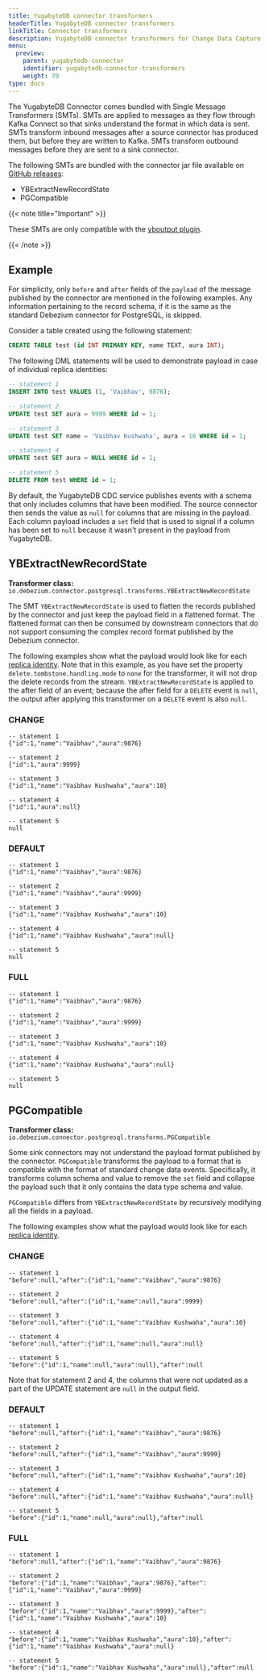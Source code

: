 ```yaml
---
title: YugabyteDB connector transformers
headerTitle: YugabyteDB connector transformers
linkTitle: Connector transformers
description: YugabyteDB connector transformers for Change Data Capture.
menu:
  preview:
    parent: yugabytedb-connector
    identifier: yugabytedb-connector-transformers
    weight: 70
type: docs
---
```


The YugabyteDB Connector comes bundled with Single Message Transformers (SMTs). SMTs are applied to messages as they flow through Kafka Connect so that sinks understand the format in which data is sent. SMTs transform inbound messages after a source connector has produced them, but before they are written to Kafka. SMTs transform outbound messages before they are sent to a sink connector.

The following SMTs are bundled with the connector jar file available on [GitHub releases](https://github.com/yugabyte/debezium/releases):

* YBExtractNewRecordState
* PGCompatible

{{< note title="Important" >}}

These SMTs are only compatible with the [yboutput plugin](../key-concepts#output-plugin).

{{< /note >}}

## Example

For simplicity, only `before` and `after` fields of the `payload` of the message published by the connector are mentioned in the following examples. Any information pertaining to the record schema, if it is the same as the standard Debezium connector for PostgreSQL, is skipped.

Consider a table created using the following statement:

```sql
CREATE TABLE test (id INT PRIMARY KEY, name TEXT, aura INT);
```

The following DML statements will be used to demonstrate payload in case of individual replica identities:

```sql
-- statement 1
INSERT INTO test VALUES (1, 'Vaibhav', 9876);

-- statement 2
UPDATE test SET aura = 9999 WHERE id = 1;

-- statement 3
UPDATE test SET name = 'Vaibhav Kushwaha', aura = 10 WHERE id = 1;

-- statement 4
UPDATE test SET aura = NULL WHERE id = 1;

-- statement 5
DELETE FROM test WHERE id = 1;
```

By default, the YugabyteDB CDC service publishes events with a schema that only includes columns that have been modified. The source connector then sends the value as `null` for columns that are missing in the payload. Each column payload includes a `set` field that is used to signal if a column has been set to `null` because it wasn't present in the payload from YugabyteDB.

## YBExtractNewRecordState

**Transformer class:** `io.debezium.connector.postgresql.transforms.YBExtractNewRecordState`

The SMT `YBExtractNewRecordState` is used to flatten the records published by the connector and just keep the payload field in a flattened format. The flattened format can then be consumed by downstream connectors that do not support consuming the complex record format published by the Debezium connector.

The following examples show what the payload would look like for each [replica identity](../key-concepts/#replica-identity). Note that in this example, as you have set the property `delete.tombstone.handling.mode` to `none` for the transformer, it will not drop the delete records from the stream. `YBExtractNewRecordState` is applied to the after field of an event; because the after field for a `DELETE` event is `null`, the output after applying this transformer on a `DELETE` event is also `null`.

### CHANGE

```json{.nocopy}
-- statement 1
{"id":1,"name":"Vaibhav","aura":9876}

-- statement 2
{"id":1,"aura":9999}

-- statement 3
{"id":1,"name":"Vaibhav Kushwaha","aura":10}

-- statement 4
{"id":1,"aura":null}

-- statement 5
null
```

### DEFAULT

```json{.nocopy}
-- statement 1
{"id":1,"name":"Vaibhav","aura":9876}

-- statement 2
{"id":1,"name":"Vaibhav","aura":9999}

-- statement 3
{"id":1,"name":"Vaibhav Kushwaha","aura":10}

-- statement 4
{"id":1,"name":"Vaibhav Kushwaha","aura":null}

-- statement 5
null
```

### FULL

```json{.nocopy}
-- statement 1
{"id":1,"name":"Vaibhav","aura":9876}

-- statement 2
{"id":1,"name":"Vaibhav","aura":9999}

-- statement 3
{"id":1,"name":"Vaibhav Kushwaha","aura":10}

-- statement 4
{"id":1,"name":"Vaibhav Kushwaha","aura":null}

-- statement 5
null
```

## PGCompatible

**Transformer class:** `io.debezium.connector.postgresql.transforms.PGCompatible`

Some sink connectors may not understand the payload format published by the connector. `PGCompatible` transforms the payload to a format that is compatible with the format of standard change data events. Specifically, it transforms column schema and value to remove the `set` field and collapse the payload such that it only contains the data type schema and value.

`PGCompatible` differs from `YBExtractNewRecordState` by recursively modifying all the fields in a payload.

The following examples show what the payload would look like for each [replica identity](../key-concepts/#replica-identity).

### CHANGE

```json{.nocopy}
-- statement 1
"before":null,"after":{"id":1,"name":"Vaibhav","aura":9876}

-- statement 2
"before":null,"after":{"id":1,"name":null,"aura":9999}

-- statement 3
"before":null,"after":{"id":1,"name":"Vaibhav Kushwaha","aura":10}

-- statement 4
"before":null,"after":{"id":1,"name":null,"aura":null}

-- statement 5
"before":{"id":1,"name":null,"aura":null},"after":null
```

Note that for statement 2 and 4, the columns that were not updated as a part of the UPDATE statement are `null` in the output field.

### DEFAULT

```json{.nocopy}
-- statement 1
"before":null,"after":{"id":1,"name":"Vaibhav","aura":9876}

-- statement 2
"before":null,"after":{"id":1,"name":"Vaibhav","aura":9999}

-- statement 3
"before":null,"after":{"id":1,"name":"Vaibhav Kushwaha","aura":10}

-- statement 4
"before":null,"after":{"id":1,"name":"Vaibhav Kushwaha","aura":null}

-- statement 5
"before":{"id":1,"name":null,"aura":null},"after":null
```

### FULL

```json{.nocopy}
-- statement 1
"before":null,"after":{"id":1,"name":"Vaibhav","aura":9876}

-- statement 2
"before":{"id":1,"name":"Vaibhav","aura":9876},"after":{"id":1,"name":"Vaibhav","aura":9999}

-- statement 3
"before":{"id":1,"name":"Vaibhav","aura":9999},"after":{"id":1,"name":"Vaibhav Kushwaha","aura":10}

-- statement 4
"before":{"id":1,"name":"Vaibhav Kushwaha","aura":10},"after":{"id":1,"name":"Vaibhav Kushwaha","aura":null}

-- statement 5
"before":{"id":1,"name":"Vaibhav Kushwaha","aura":null},"after":null
```
